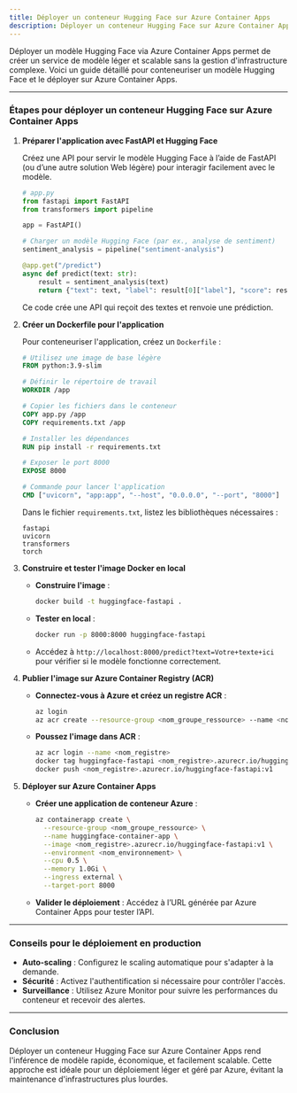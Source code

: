 ```yaml
---
title: Déployer un conteneur Hugging Face sur Azure Container Apps
description: Déployer un conteneur Hugging Face sur Azure Container Apps
---
```


Déployer un modèle Hugging Face via Azure Container Apps permet de créer un service de modèle léger et scalable sans la gestion d'infrastructure complexe. Voici un guide détaillé pour conteneuriser un modèle Hugging Face et le déployer sur Azure Container Apps.

---

### Étapes pour déployer un conteneur Hugging Face sur Azure Container Apps

1. **Préparer l'application avec FastAPI et Hugging Face**

   Créez une API pour servir le modèle Hugging Face à l’aide de FastAPI (ou d’une autre solution Web légère) pour interagir facilement avec le modèle.

   ```python
   # app.py
   from fastapi import FastAPI
   from transformers import pipeline

   app = FastAPI()

   # Charger un modèle Hugging Face (par ex., analyse de sentiment)
   sentiment_analysis = pipeline("sentiment-analysis")

   @app.get("/predict")
   async def predict(text: str):
       result = sentiment_analysis(text)
       return {"text": text, "label": result[0]["label"], "score": result[0]["score"]}
   ```

   Ce code crée une API qui reçoit des textes et renvoie une prédiction.

2. **Créer un Dockerfile pour l'application**

   Pour conteneuriser l'application, créez un `Dockerfile` :

   ```dockerfile
   # Utilisez une image de base légère
   FROM python:3.9-slim

   # Définir le répertoire de travail
   WORKDIR /app

   # Copier les fichiers dans le conteneur
   COPY app.py /app
   COPY requirements.txt /app

   # Installer les dépendances
   RUN pip install -r requirements.txt

   # Exposer le port 8000
   EXPOSE 8000

   # Commande pour lancer l'application
   CMD ["uvicorn", "app:app", "--host", "0.0.0.0", "--port", "8000"]
   ```

   Dans le fichier `requirements.txt`, listez les bibliothèques nécessaires :

   ```
   fastapi
   uvicorn
   transformers
   torch
   ```

3. **Construire et tester l'image Docker en local**

   - **Construire l'image** :

     ```bash
     docker build -t huggingface-fastapi .
     ```

   - **Tester en local** :
     ```bash
     docker run -p 8000:8000 huggingface-fastapi
     ```
   - Accédez à `http://localhost:8000/predict?text=Votre+texte+ici` pour vérifier si le modèle fonctionne correctement.

4. **Publier l'image sur Azure Container Registry (ACR)**

   - **Connectez-vous à Azure et créez un registre ACR** :

     ```bash
     az login
     az acr create --resource-group <nom_groupe_ressource> --name <nom_registre> --sku Basic
     ```

   - **Poussez l'image dans ACR** :
     ```bash
     az acr login --name <nom_registre>
     docker tag huggingface-fastapi <nom_registre>.azurecr.io/huggingface-fastapi:v1
     docker push <nom_registre>.azurecr.io/huggingface-fastapi:v1
     ```

5. **Déployer sur Azure Container Apps**

   - **Créer une application de conteneur Azure** :

     ```bash
     az containerapp create \
       --resource-group <nom_groupe_ressource> \
       --name huggingface-container-app \
       --image <nom_registre>.azurecr.io/huggingface-fastapi:v1 \
       --environment <nom_environnement> \
       --cpu 0.5 \
       --memory 1.0Gi \
       --ingress external \
       --target-port 8000
     ```

   - **Valider le déploiement** : Accédez à l’URL générée par Azure Container Apps pour tester l’API.

---

### Conseils pour le déploiement en production

- **Auto-scaling** : Configurez le scaling automatique pour s'adapter à la demande.
- **Sécurité** : Activez l'authentification si nécessaire pour contrôler l'accès.
- **Surveillance** : Utilisez Azure Monitor pour suivre les performances du conteneur et recevoir des alertes.

---

### Conclusion

Déployer un conteneur Hugging Face sur Azure Container Apps rend l'inférence de modèle rapide, économique, et facilement scalable. Cette approche est idéale pour un déploiement léger et géré par Azure, évitant la maintenance d'infrastructures plus lourdes.
